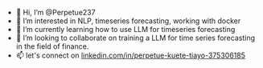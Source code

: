 - 👋 Hi, I’m @Perpetue237
- 👀 I’m interested in NLP, timeseries forecasting, working with docker
- 🌱 I’m currently learning how to use LLM for timeseries forecasting
- 💞️ I’m looking to collaborate on training a LLM for time series forecasting in the field of finance.
- 📫 let's connect on [linkedin.com/in/perpetue-kuete-tiayo-375306185](https://www.linkedin.com/in/perpetue-kuete-tiayo-375306185?lipi=urn%3Ali%3Apage%3Ad_flagship3_profile_view_base_contact_details%3BTy9yJTmbTAS27PVfKfWOjQ%3D%3D)

<!---
Perpetue237/Perpetue237 is a ✨ special ✨ repository because its `README.md` (this file) appears on your GitHub profile.
You can click the Preview link to take a look at your changes.
--->
